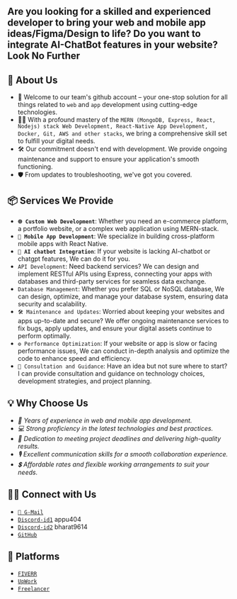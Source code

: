## Are you looking for a skilled and experienced developer to bring your web and mobile app ideas/Figma/Design to life? Do you want to integrate AI-ChatBot features in your website? Look No Further   

## 📝 About Us
- 👋 Welcome to our team's github account – your one-stop solution for all things related to `web` and `app` development using cutting-edge technologies. 
- 👨‍💻 With a profound mastery of the `MERN (MongoDB, Express, React, Nodejs) stack Web Development, React-Native App Development, Docker, Git, AWS and other stacks`, we bring a comprehensive skill set to fulfill your digital needs.   
- 🛠️ Our commitment doesn't end with development. We provide ongoing maintenance and support to ensure your application's smooth functioning. 
- 🛡️ From updates to troubleshooting, we've got you covered.

## 📦 Services We Provide
- **`🌐 Custom Web Development`**: Whether you need an e-commerce platform, a portfolio website, or a complex web application using MERN-stack.  
- **`📱 Mobile App Development`**: We specialize in building cross-platform mobile apps with React Native.
- **`🤖 AI chatbot Integration`**: If your website is lacking AI-chatbot or chatgpt features, We can do it for you.    
- `API Development`: Need backend services? We can design and implement RESTful APIs using Express, connecting your apps with databases and third-party services for seamless data exchange.  
- `Database Management`: Whether you prefer SQL or NoSQL database, We can design, optimize, and manage your database system, ensuring data security and scalability.  
- `🛠️ Maintenance and Updates`: Worried about keeping your websites and apps up-to-date and secure? We offer ongoing maintenance services to fix bugs, apply updates, and ensure your digital assets continue to perform optimally.  
- `⚙️ Performance Optimization`: If your website or app is slow or facing performance issues, We can conduct in-depth analysis and optimize the code to enhance speed and efficiency.  
- `🤝 Consultation and Guidance`: Have an idea but not sure where to start? I can provide consultation and guidance on technology choices, development strategies, and project planning.  

## 💡 Why Choose Us
- _📌 Years of experience in web and mobile app development._  
- _💻 Strong proficiency in the latest technologies and best practices._  
- _📆 Dedication to meeting project deadlines and delivering high-quality results._  
- _🎙️ Excellent communication skills for a smooth collaboration experience._  
- _💲 Affordable rates and flexible working arrangements to suit your needs._  

## 🤝🏻 Connect with Us  
* [`📧 G-Mail`](mailto:brokebros404@gmail.com)   
* [`Discord-id1`](https://www.discordapp.com/users/appu#3417) appu404   
* [`Discord-id2`](https://www.discordapp.com/users/bharat9614) bharat9614    
* [`GitHub`](https://github.com/brokebros404)
<!---* [`LinkedIn`]( www.linkedin.com/in/teerthrajverma)   ---> 

## 💼 Platforms 
* [`FIVERR`](https://www.fiverr.com/brokebros404)
* [`UpWork`](https://www.upwork.com/freelancers/~016df5d24fddaad771)
* [`Freelancer`](https://www.freelancer.com/u/BrokeBros404?sb=t)  


<!---
brokebros404/brokebros404 is a ✨ special ✨ repository because its `README.md` (this file) appears on your GitHub profile.
You can click the Preview link to take a look at your changes.
--->
